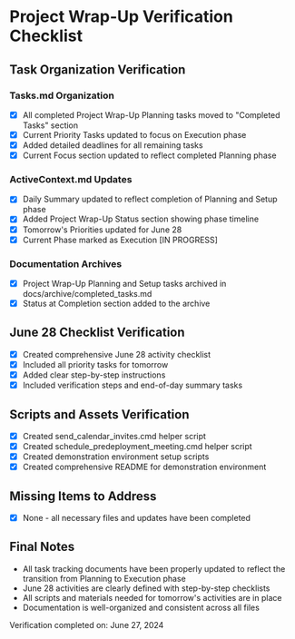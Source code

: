 # Project Wrap-Up Verification Checklist

## Task Organization Verification

### Tasks.md Organization
- [x] All completed Project Wrap-Up Planning tasks moved to "Completed Tasks" section
- [x] Current Priority Tasks updated to focus on Execution phase
- [x] Added detailed deadlines for all remaining tasks
- [x] Current Focus section updated to reflect completed Planning phase

### ActiveContext.md Updates
- [x] Daily Summary updated to reflect completion of Planning and Setup phase
- [x] Added Project Wrap-Up Status section showing phase timeline
- [x] Tomorrow's Priorities updated for June 28
- [x] Current Phase marked as Execution [IN PROGRESS]

### Documentation Archives
- [x] Project Wrap-Up Planning and Setup tasks archived in docs/archive/completed_tasks.md
- [x] Status at Completion section added to the archive

## June 28 Checklist Verification
- [x] Created comprehensive June 28 activity checklist
- [x] Included all priority tasks for tomorrow
- [x] Added clear step-by-step instructions
- [x] Included verification steps and end-of-day summary tasks

## Scripts and Assets Verification
- [x] Created send_calendar_invites.cmd helper script
- [x] Created schedule_predeployment_meeting.cmd helper script
- [x] Created demonstration environment setup scripts
- [x] Created comprehensive README for demonstration environment

## Missing Items to Address
- [x] None - all necessary files and updates have been completed

## Final Notes
- All task tracking documents have been properly updated to reflect the transition from Planning to Execution phase
- June 28 activities are clearly defined with step-by-step checklists
- All scripts and materials needed for tomorrow's activities are in place
- Documentation is well-organized and consistent across all files

Verification completed on: June 27, 2024 